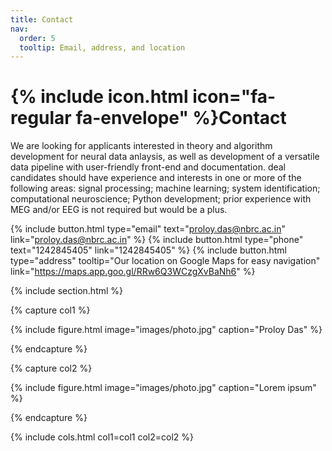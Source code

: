 ```yaml
---
title: Contact
nav:
  order: 5
  tooltip: Email, address, and location
---
```


# {% include icon.html icon="fa-regular fa-envelope" %}Contact

We are looking for applicants interested in theory and algorithm development for neural data anlaysis, as well as development of a versatile data pipeline with user-friendly front-end and documentation. deal candidates should have experience and interests in one or more of the following areas: signal processing; machine learning; system identification; computational neuroscience; Python development; prior experience with MEG and/or EEG is not required but would be a plus.

{%
  include button.html
  type="email"
  text="proloy.das@nbrc.ac.in"
  link="proloy.das@nbrc.ac.in"
%}
{%
  include button.html
  type="phone"
  text="1242845405"
  link="1242845405"
%}
{%
  include button.html
  type="address"
  tooltip="Our location on Google Maps for easy navigation"
  link="https://maps.app.goo.gl/RRw6Q3WCzgXvBaNh6"
%}

{% include section.html %}

{% capture col1 %}

{%
  include figure.html
  image="images/photo.jpg"
  caption="Proloy Das"
%}

{% endcapture %}

{% capture col2 %}

{%
  include figure.html
  image="images/photo.jpg"
  caption="Lorem ipsum"
%}

{% endcapture %}

{% include cols.html col1=col1 col2=col2 %}

<!--- {% include section.html dark=true %}

{% capture col1 %}
Lorem ipsum dolor sit amet  
consectetur adipiscing elit  
sed do eiusmod tempor
{% endcapture %}

{% capture col2 %}
Lorem ipsum dolor sit amet  
consectetur adipiscing elit  
sed do eiusmod tempor
{% endcapture %}

{% capture col3 %}
Lorem ipsum dolor sit amet  
consectetur adipiscing elit  
sed do eiusmod tempor
{% endcapture %}
 --->
<!--- {% include cols.html col1=col1 col2=col2 col3=col3 %} --->
